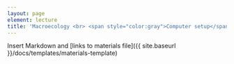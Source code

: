 ```yaml
---
layout: page
element: lecture
title: 'Macroecology <br> <span style="color:gray">Computer setup</span>'
---
```


Insert Markdown and [links to materials file]({{ site.baseurl }}/docs/templates/materials-template)
